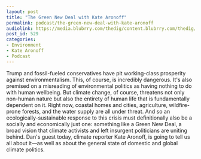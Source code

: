 ```yaml
---
layout: post
title: "The Green New Deal with Kate Aronoff"
permalink: podcast/the-green-new-deal-with-kate-aronoff
audiolink: https://media.blubrry.com/thedig/content.blubrry.com/thedig/The_Dig_-_EP_171_-_Aronoff-Green_New_Deal.mp3
post_id: 529
categories: 
- Environment
- Kate Aronoff
- Podcast
---
```


Trump and fossil-fueled conservatives have pit working-class prosperity against environmentalism. This, of course, is incredibly dangerous. It's also premised on a misreading of environmental politics as having nothing to do with human wellbeing. But climate change, of course, threatens not only non-human nature but also the entirety of human life that is fundamentally dependent on it. Right now, coastal homes and cities, agriculture, wildfire-prone forests, and the water supply are all under threat. And so an ecologically-sustainable response to this crisis must definitionally also be a socially and economically just one: something like a Green New Deal, a broad vision that climate activists and left insurgent politicians are uniting behind. Dan's guest today, climate reporter Kate Aronoff, is going to tell us all about it—as well as about the general state of domestic and global climate politics.